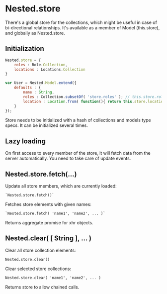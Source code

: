 # Nested.store
There's a global store for the collections, which might be useful in case of bi-directional relationships. It's available as a member of Model (this.store), and globally as Nested.store.

## Initialization
```javascript
Nested.store = {
    roles : Role.Collection,
    locations : Locations.Collection
}

var User = Nested.Model.extend({
    defaults : {
        name : String,
        roles : Collection.subsetOf( 'store.roles' ); // this.store.roles
        location : Location.from( function(){ return this.store.locations; }); // this.store.locations
    }
});
```

Store needs to be initialized with a hash of collections and models type specs. It can be initialized several times.

## Lazy loading
On first access to every member of the store, it will fetch data from the server automatically. You need to take care of update events.

## Nested.store.fetch(...)

Update all store members, which are currently loaded:

    `Nested.store.fetch()`

Fetches store elements with given names:

    `Nested.store.fetch( 'name1', 'name2', ... )`

Returns aggregate promise for xhr objects.

## Nested.clear( [ String ], ... )

Clear all store collection elements:

`Nested.store.clear()`

Clear selected store collections:

`Nested.store.clear( 'name1', 'name2', ... )`

Returns store to allow chained calls.
